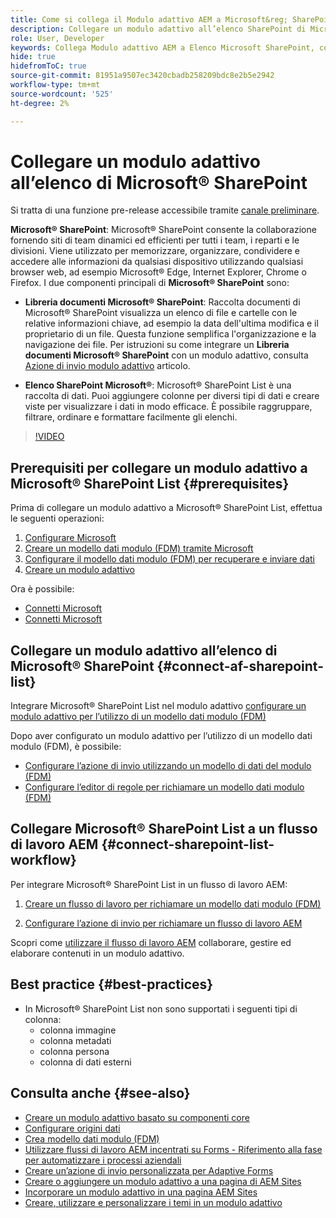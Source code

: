 ```yaml
---
title: Come si collega il Modulo adattivo AEM a Microsoft&reg; SharePoint List?
description: Collegare un modulo adattivo all’elenco SharePoint di Microsoft&reg;. Scopri come configurare l’elenco Microsoft&reg; SharePoint e creare un modello di dati del modulo (FDM) utilizzando la configurazione. Inoltre, imparerai a integrare FDM con il tuo modulo adattivo.
role: User, Developer
keywords: Collega Modulo adattivo AEM a Elenco Microsoft SharePoint, connetti Modulo adattivo a Elenco Microsoft SharePoint, integra Modulo adattivo AEM a Elenco Microsoft SharePoint, integra Modulo adattivo a Elenco Microsoft SharePoint, invia dati da un Modulo adattivo a Elenco SharePoint, invia flusso di lavoro di a Elenco AEM SharePoint.
hide: true
hidefromToC: true
source-git-commit: 81951a9507ec3420cbadb258209bdc8e2b5e2942
workflow-type: tm+mt
source-wordcount: '525'
ht-degree: 2%

---
```



# Collegare un modulo adattivo all’elenco di Microsoft® SharePoint

<span class="preview"> Si tratta di una funzione pre-release accessibile tramite [canale preliminare](https://experienceleague.adobe.com/docs/experience-manager-cloud-service/content/release-notes/prerelease.html?lang=it#new-features). </span>

**Microsoft® SharePoint**: Microsoft® SharePoint consente la collaborazione fornendo siti di team dinamici ed efficienti per tutti i team, i reparti e le divisioni. Viene utilizzato per memorizzare, organizzare, condividere e accedere alle informazioni da qualsiasi dispositivo utilizzando qualsiasi browser web, ad esempio Microsoft® Edge, Internet Explorer, Chrome o Firefox. I due componenti principali di **Microsoft® SharePoint** sono:

* **Libreria documenti Microsoft® SharePoint**: Raccolta documenti di Microsoft® SharePoint visualizza un elenco di file e cartelle con le relative informazioni chiave, ad esempio la data dell&#39;ultima modifica e il proprietario di un file. Questa funzione semplifica l&#39;organizzazione e la navigazione dei file.
Per istruzioni su come integrare un **Libreria documenti Microsoft® SharePoint** con un modulo adattivo, consulta [Azione di invio modulo adattivo](/help/forms/configuring-submit-actions.md#submit-to-sharepoint) articolo.

* **Elenco SharePoint Microsoft®**: Microsoft® SharePoint List è una raccolta di dati. Puoi aggiungere colonne per diversi tipi di dati e creare viste per visualizzare i dati in modo efficace. È possibile raggruppare, filtrare, ordinare e formattare facilmente gli elenchi.

>[!VIDEO](https://video.tv.adobe.com/v/3424820/connect-aem-adaptive-form-to-sharepointlist/?quality=12&learn=on)

## Prerequisiti per collegare un modulo adattivo a Microsoft® SharePoint List {#prerequisites}

Prima di collegare un modulo adattivo a Microsoft® SharePoint List, effettua le seguenti operazioni:

1. [Configurare Microsoft](/help/forms/configure-data-sources.md#configure-microsoft-sharepoint-list)
1. [Creare un modello dati modulo (FDM) tramite Microsoft](/help/forms/create-form-data-models.md)
1. [Configurare il modello dati modulo (FDM) per recuperare e inviare dati](/help/forms/work-with-form-data-model.md#configure-services)
1. [Creare un modulo adattivo](/help/forms/creating-adaptive-form-core-components.md)

Ora è possibile:

* [Connetti Microsoft](#connect-an-adaptive-form-to-microsoft-sharepoint-list-connect-af-sharepoint-list)
* [Connetti Microsoft](#connect-sharepoint-list-workflow)

## Collegare un modulo adattivo all’elenco di Microsoft® SharePoint {#connect-af-sharepoint-list}

Integrare Microsoft® SharePoint List nel modulo adattivo [configurare un modulo adattivo per l’utilizzo di un modello dati modulo (FDM)](/help/forms/creating-adaptive-form-core-components.md#configure-a-schema-or-form-data-model-for-an-adaptive-formconfigure-schema-or-data-model-for-form)

Dopo aver configurato un modulo adattivo per l’utilizzo di un modello dati modulo (FDM), è possibile:

* [Configurare l’azione di invio utilizzando un modello di dati del modulo (FDM)](/help/forms/configuring-submit-actions.md#submit-using-form-data-model)
* [Configurare l’editor di regole per richiamare un modello dati modulo (FDM)](/help/forms/rule-editor.md#invoke-form-data-model-service-invoke)

## Collegare Microsoft® SharePoint List a un flusso di lavoro AEM {#connect-sharepoint-list-workflow}

Per integrare Microsoft® SharePoint List in un flusso di lavoro AEM:

1. [Creare un flusso di lavoro per richiamare un modello dati modulo (FDM)](https://experienceleague.adobe.com/docs/experience-manager-65/developing/extending-aem/extending-workflows/workflows-models.html?lang=it)

   <!--
    To create a workflow with the editor:
    1.  Go to your **AEM Forms Author** instance > **[!UICONTROL Tools]** > **[!UICONTROL Workflow]** > **[!UICONTROL Models]**.
    1.  Click **[!UICONTROL Create]** > **[!UICONTROL Create Model]**. The Add Workflow Model dialog appears. 
    1. Specify **[!UICONTROL Title]** and **[!UICONTROL Name (optional)]**.
    1. Click **[!UICONTROL Done]**. The new model is listed in the Workflow Models console.
    1. Select your new workflow, then use **[!UICONTROL Edit]** to open it for configuration.
    1. Add **[!UICONTROL Invoke Form Data Model Service]** step to your workflow.
    1. Confirm the changes with Sync (editor toolbar) to generate the runtime model.
    -->

1. [Configurare l’azione di invio per richiamare un flusso di lavoro AEM](/help/forms/configuring-submit-actions.md#invoke-an-aem-workflow)


Scopri come [utilizzare il flusso di lavoro AEM](https://experienceleague.adobe.com/docs/experience-manager-learn/foundation/workflow/use-workflow.html) collaborare, gestire ed elaborare contenuti in un modulo adattivo.

## Best practice {#best-practices}

<!-- * For storing data in a tabular format or implementing data permissions, it is advisable to use Microsoft&reg; SharePoint List rather than Microsoft&reg; SharePoint Document Library. -->
* In Microsoft® SharePoint List non sono supportati i seguenti tipi di colonna:
   * colonna immagine
   * colonna metadati
   * colonna persona
   * colonna di dati esterni

## Consulta anche {#see-also}

* [Creare un modulo adattivo basato su componenti core](/help/forms/creating-adaptive-form-core-components.md)
* [Configurare origini dati](/help/forms/configuring-submit-actions.md)
* [Crea modello dati modulo (FDM)](/help/forms/create-form-data-models.md)
* [Utilizzare flussi di lavoro AEM incentrati su Forms - Riferimento alla fase per automatizzare i processi aziendali](/help/forms/aem-forms-workflow-step-reference.md)
* [Creare un’azione di invio personalizzata per Adaptive Forms](/help/forms/custom-submit-action-form.md)
* [Creare o aggiungere un modulo adattivo a una pagina di AEM Sites](/help/forms/create-or-add-an-adaptive-form-to-aem-sites-page.md)
* [Incorporare un modulo adattivo in una pagina AEM Sites](/help/forms/embed-adaptive-form-aem-sites.md)
* [Creare, utilizzare e personalizzare i temi in un modulo adattivo](/help/forms/using-themes-in-core-components.md)







